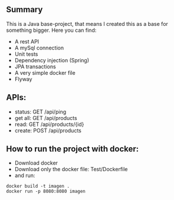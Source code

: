 ## Summary
This is a Java base-project, that means I created this as a base for something bigger. Here you can find:
* A rest API
* A mySql connection
* Unit tests
* Dependency injection (Spring)
* JPA transactions
* A very simple docker file
* Flyway

## APIs:
* status: GET <url>/api/ping
* get all: GET <url>/api/products
* read: GET <url>/api/products/{id}
* create: POST <url>/api/products

## How to run the project with docker:
* Download docker
* Download only the docker file: Test/Dockerfile
* and run:
```
docker build -t imagen .
docker run -p 8080:8080 imagen
```
